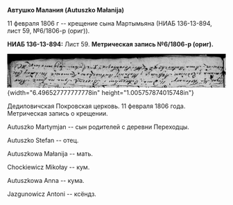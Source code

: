 **Автушко Малания (Autuszko Małanija)**

11 февраля 1806 г -- крещение сына Мартымьяна (НИАБ 136-13-894, лист 59,
№6/1806-р (ориг)).

**НИАБ 136-13-894:** Лист 59. **Метрическая запись №6/1806-р (ориг).**

![](./media/db61b0d4b7d8cff208250be7fb2b31366f4b1c7a.png){width="6.496527777777778in"
height="1.005757874015748in"}

Дедиловичская Покровская церковь. 11 февраля 1806 года. Метрическая
запись о крещении.

Autuszko Martymjan -- сын родителей с деревни Переходцы.

Autuszko Stefan -- отец.

Autuszkowa Małanija -- мать.

Chockiewicz Mikołay -- кум.

Autuszkowa Anna -- кума.

Jazgunowicz Antoni -- ксёндз.
